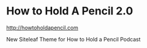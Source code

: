 How to Hold A Pencil 2.0
========================

http://howtoholdapencil.com

New Siteleaf Theme for How to Hold a Pencil Podcast
